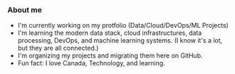 ### About me

- I'm currently working on my protfolio (Data/Cloud/DevOps/ML Projects)
- I'm learning the modern data stack, cloud infrastructures, data processing, DevOps, and machine learning systems. (I know it's a lot, but they are all connected.)
- I'm organizing my projects and migrating them here on GitHub.
- Fun fact: I love Canada, Technology, and learning.

<!--
**Mregojos/MRegojos** is a ✨ _special_ ✨ repository because its `README.md` (this file) appears on your GitHub profile.

Here are some ideas to get you started:

- 🔭 I’m currently working on ...
- 🌱 I’m currently learning ...
- 👯 I’m looking to collaborate on ...
- 🤔 I’m looking for help with ...
- 💬 Ask me about ...
- 📫 How to reach me: ...
- 😄 Pronouns: ...
- ⚡ Fun fact: ...
-->
